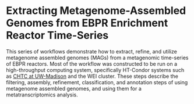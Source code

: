 # Extracting Metagenome-Assembled Genomes from EBPR Enrichment Reactor Time-Series

This series of workflows demonstrate how to extract, refine, and utilize metagenome assembled genomes (MAGs) from a metagenomic time-series of EBPR reactors. Most of the workflow was constructed to be run on a high-throughput computing system, specifically HT-Condor systems such as [CHTC at UW-Madison](http://chtc.cs.wisc.edu/) and the WEI cluster. These steps describe the filtering, assembly, refinement, classification, and annotation steps of using metagenome assembled genomes, and using them for a metatranscriptomics analysis.